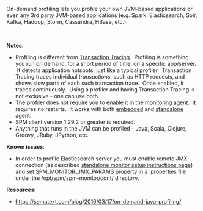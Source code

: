 On-demand profiling lets you profile your own JVM-based applications or
even any 3rd party JVM-based applications (e.g. Spark, Elasticsearch,
Solr, Kafka, Hadoop, Storm, Cassandra, HBase, etc.).

 

**Notes**:

  - Profiling is different from [Transaction Tracing](transaction-tracing).  Profiling is something
    you run on demand, for a short period of time, on a specific
    app/server.  It detects application hotspots, just like a typical
    profiler.  Transaction Tracing traces individual *transactions*,
    such as HTTP requests, and shows slow parts of each such transaction
    trace.  Once enabled, it traces continuously.  Using a profiler and
    having Transaction Tracing is not exclusive - one can use both.
  - The profiler does not require you to enable it in the monitoring
    agent.  It requires no restarts.  It works with both
    [embedded](spm-monitor-javaagent) and
    [standalone](spm-monitor-standalone) agent.
  - SPM client version 1.29.2 or greater is required.
  - Anything that runs in the JVM can be profiled - Java, Scala,
    Clojure, Groovy, JRuby, JPython, etc.

**Known issues**:

  - In order to profile Elasticsearch server you must enable remote JMX
    connection (as described [standalone monitor setup instructions page](spm-monitor-standalone)) and
    set SPM\_MONITOR\_JMX\_PARAMS property in a .properties file under
    the /opt/spm/spm-monitor/conf/ directory.

**Resources**:

  - <https://sematext.com/blog/2016/03/17/on-demand-java-profiling/>

